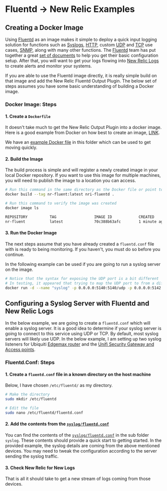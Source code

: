 # Fluentd -> New Relic Examples

## Creating a Docker Image

Using [Fluentd](https://www.fluentd.org/) as an image makes it simple to deploy a quick input logging solution for functions such as [Syslogs](https://docs.fluentd.org/input/syslog), [HTTP](https://docs.fluentd.org/input/http), custom [UDP](https://docs.fluentd.org/input/udp) and [TCP](https://docs.fluentd.org/input/tcp) use cases, [SNMP](https://github.com/iij/fluent-plugin-snmp), along with many other functions. The [Fluentd](https://www.fluentd.org/) team has put together a great [set of documents](https://docs.fluentd.org/container-deployment) to help you get their basic configuration setup. After that, you will want to get your logs flowing into [New Relic Logs](https://docs.newrelic.com/docs/logs/new-relic-logs/get-started/introduction-new-relic-logs) to create alerts and monitor your systems.

If you are able to use the Fluentd image directly, it is really simple build on that image and add the New Relic Fluentd Output Plugin. The below set of steps assumes you have some basic understanding of building a Docker image.

### Docker Image: Steps

#### 1. Create a `Dockerfile`

It doesn't take much to get the New Relic Output Plugin into a docker image. Here is a good example from Docker on how best to create an image, [LINK](https://docs.docker.com/develop/develop-images/dockerfile_best-practices/).

We have an [example Docker file](Dockerfile) in this folder which can be used to get moving quickly.

#### 2. Build the Image

The build process is simple and will register a newly created image in your local Docker repository. If you want to use this image for multiple machines, you will need to publish the image to a location you can access.

```bash
# Run this command in the same directory as the Docker file or point to its location
docker build --tag nr-fluent:latest nri-fluentd .

# Run this command to verify the image was created
docker image ls

REPOSITORY          TAG                 IMAGE ID            CREATED             SIZE
nr-fluent           latest              70c388b63afc        1 minute ago        44.9MB
```

#### 3. Run the Docker Image

The next steps assume that you have already created a `fluentd.conf` file with is ready to being monitoring. If you haven't, you must do so before you continue.

In the following example can be used if you are going to run a syslog server on the image.

```bash
# Notice that the syntax for exposing the UDP port is a bit different
# In testing, it appeared that trying to map the UDP port to from a different one configured in the Fluentd config file didn't work as expected
docker run -d --name "syslog" -p 0.0.0.0:5140:5140/udp -p 0.0.0.0:5142:5142/udp -v /etc/fluentd:/fluentd/etc -e FLUENTD_CONF=fluentd.conf nr-fluent:latest
```

## Configuring a Syslog Server with Fluentd and New Relic Logs

In the below example, we are going to create a `fluentd.conf` which will enable a syslog server. It is a good idea to determine if your syslog server is going
to connect to this service using UDP or TCP. By default, most syslog servers will likely use UDP. In the below example, I am setting up two syslog listeners for
Ubiquiti [Edgemax router](https://help.ubnt.com/hc/en-us/articles/204975904-EdgeRouter-Remote-Syslog-Server-for-System-Logs) and the [Unifi Security Gateway and Access points](https://community.ui.com/questions/syslog-server-and-unifi-logs/bbde4318-e73f-4efe-b1b9-ae11319cc1d9).

### Fluentd.Conf: Steps

#### 1. Create a `fluentd.conf` file in a known directory on the host machine

Below, I have chosen `/etc/fluentd/` as my directory.

```bash
# Make the directory
sudo mkdir /etc/fluentd

# Edit the file
sudo nano /etc/fluentd/fluentd.conf
```

#### 2. Add the contents from the [`syslog/fluentd.conf`](syslog/fluentd.config)

You can find the contents of the [`syslog/fluentd.conf`](syslog/fluentd.config) in the sub folder `syslog`. These contents should provide a quick start to getting started. In the provided
example, the syslog details are coming from the above mentioned devices. You may need to tweak the configuration according to the server sending the syslog traffic.

#### 3. Check New Relic for New Logs

That is all it should take to get a new stream of logs coming from those devices.
